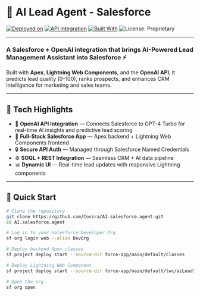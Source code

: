 # 🤖 AI Lead Agent - Salesforce

[![Deployed on](https://img.shields.io/badge/Deployed%20on-Salesforce-00A1E0?logo=salesforce&logoColor=white)](https://developer.salesforce.com/)
[![API Integration](https://img.shields.io/badge/Integrated%20with-OpenAI-000000?logo=openai&logoColor=white)](https://openai.com/api)
[![Built With](https://img.shields.io/badge/Built%20With-Apex%20%26%20LWC-1798c1?logo=salesforce&logoColor=white)](https://developer.salesforce.com/docs/component-library/overview/components)
![License: Proprietary](https://img.shields.io/badge/License-Proprietary-red.svg)

---

### A Salesforce + OpenAI integration that brings AI-Powered Lead Management Assistant into Salesforce ⚡  

Built with **Apex**, **Lightning Web Components**, and the **OpenAI API**, it predicts lead quality (0–100), ranks prospects, and enhances CRM intelligence for marketing and sales teams.

---

## 🧩 Tech Highlights
- 🔗 **OpenAI API Integration** — Connects Salesforce to GPT-4 Turbo for real-time AI insights and predictive lead scoring
- 🧩 **Full-Stack Salesforce App** — Apex backend + Lightning Web Components frontend
- 🔒 **Secure API Auth** — Managed through Salesforce Named Credentials  
- ⚙️ **SOQL + REST Integration** — Seamless CRM + AI data pipeline  
- 📊 **Dynamic UI** — Real-time lead updates with responsive Lightning components  

---

## 🚀 Quick Start

```bash
# Clone the repository
git clone https://github.com/Cossra/AI.salesforce.agent.git
cd AI.salesforce.agent

# Log in to your Salesforce Developer Org
sf org login web --alias DevOrg

# Deploy backend Apex classes
sf project deploy start --source-dir force-app/main/default/classes

# Deploy Lightning Web Component
sf project deploy start --source-dir force-app/main/default/lwc/aiLeadScoring

# Open the org
sf org open

